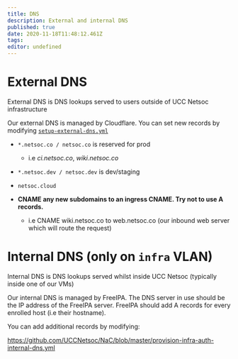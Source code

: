 ```yaml
---
title: DNS
description: External and internal DNS
published: true
date: 2020-11-18T11:48:12.461Z
tags: 
editor: undefined
---
```


# External DNS
External DNS is DNS lookups served to users outside of UCC Netsoc infrastructure

Our external DNS is managed by Cloudflare. You can set new records by modifying [`setup-external-dns.yml`](https://github.com/UCCNetsoc/NaC/blob/master/setup-external-dns.yml)


* `*.netsoc.co / netsoc.co` is reserved for prod
	* i.e _ci.netsoc.co_, _wiki.netsoc.co_

* `*.netsoc.dev / netsoc.dev` is dev/staging

* `netsoc.cloud`
  
* **CNAME any new subdomains to an ingress CNAME. Try not to use A records.**
	* i.e CNAME wiki.netsoc.co to web.netsoc.co (our inbound web server which will route the request)

# Internal DNS (only on `infra` VLAN)
Internal DNS is DNS lookups served whilst inside UCC Netsoc (typically inside one of our VMs)

Our internal DNS is managed by FreeIPA. The DNS server in use should be the IP address of the FreeIPA server.
FreeIPA should add A records for every enrolled host (i.e their hostname).

You can add additional records by modifying:

https://github.com/UCCNetsoc/NaC/blob/master/provision-infra-auth-internal-dns.yml